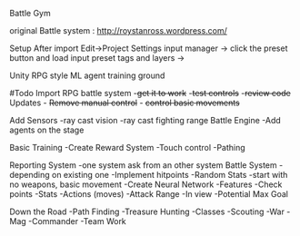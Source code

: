 Battle Gym

original Battle system : http://roystanross.wordpress.com/

Setup After import
    Edit->Project Settings
        input manager -> click the preset button and load input preset
        tags and layers ->



Unity RPG style ML agent training ground

#Todo
Import RPG battle system
    -~~get it to work~~
    -~~test controls~~
    -~~review code~~
Updates
    - ~~Remove manual control~~
        - ~~control basic movements~~
       
Add Sensors
    -ray cast vision
    -ray cast fighting range
Battle Engine
    -Add agents on the stage

Basic Training
    -Create Reward System
        -Touch control
        -Pathing

Reporting System
    -one system ask from an other system
Battle System
    -depending on existing one
        -Implement hitpoints
        -Random Stats
    -start with no weapons, basic movement
    -Create Neural Network
        -Features
            -Check points
            -Stats
            -Actions (moves)
            -Attack Range
            -In view
            -Potential Max Goal






Down the Road
    -Path Finding
    -Treasure Hunting
    -Classes
        -Scouting
        -War
        -Mag
        -Commander
            -Team Work

